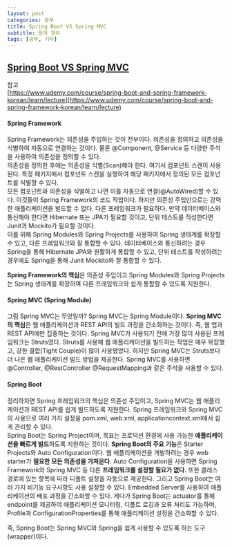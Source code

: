 ```yaml
---
layout: post
categories: 공부
title: Spring Boot VS Spring MVC
subtitle: 용어 정리
tags: [공부, 기타]
---
```


## <U> Spring Boot VS Spring MVC </U>

참고  
[https://www.udemy.com/course/spring-boot-and-spring-framework-korean/learn/lecture](https://www.udemy.com/course/spring-boot-and-spring-framework-korean/learn/lecture)

#### Spring Framework

 Spring Framework는 의존성을 주입하는 것이 전부이다. 의존성을 정의하고 의존성을 식별하여 자동으로 연결하는 것이다. 물론 @Component, @Service 등 다양한 주석을 사용하여 의존성을 정의할 수 있다.  
 의존성을 정의한 후에는 의존성을 식별(Scan)해야 한다. 여기서 컴포넌트 스캔이 사용된다. 특정 패키지에서 컴포넌트 스캔을 실행하여 해당 패키지에서 정의된 모든 컴포넌트를 식별할 수 있다.  
 모든 컴포넌트와 의존성을 식별하고 나면 이를 자동으로 연결(@AutoWired)할 수 있다. 이것들이 Spring Framework의 코드 작업이다. 하지만 의존성 주입만으로는 강력한 애플리케이션을 빌드할 수 없다. 다른 프레임워크가 필요하다. 만약 데이터베이스와 통신해야 한다면 Hibernate 또는 JPA가 필요할 것이고, 단위 테스트를 작성한다면 Junit과 Mockito가 필요할 것이다.  
 이를 위해 Spring Modules와 Spring Projects를 사용하여 Spring 생태계를 확장할 수 있고, 다른 프레임워크와 잘 통합할 수 있다. 데이터베이스와 통신하려는 경우 Spring을 통해 Hibernate JPA와 원활하게 통합할 수 있고, 단위 테스트를 작성하려는 경우에도 Spring을 통해 Junit Mockito와 잘 통합할 수 있다.

 **Spring Framework의 핵심**은 의존성 주입이고 Spring Modules와 Spring Projects는 Spring 생태계를 확장하여 다른 프레임워크와 쉽게 통합할 수 있도록 지원한다.

#### Spring MVC (Spring Module)

 그럼 Spring MVC는 무엇일까? Spring MVC는 Spring Module이다. **Spring MVC의 핵심**은 웹 애플리케이션과 REST API의 빌드 과정을 간소화하는 것이다. 즉, 웹 앱과 REST API에만 집중하는 것이다. Spring MVC가 사용되기 전에 가장 많이 사용된 프레임워크는 Struts였다. Struts를 사용해 웹 애플리케이션을 빌드하는 작업은 매우 복잡했고, 강한 결합(Tight Couple)이 많이 사용됐었다. 하지만 Spring MVC는 Struts보다 더 나은 웹 애플리케이션 빌드 방법을 제공한다. Spring MVC를 사용하면 @Controller, @RestController @RequestMapping과 같은 주석을 사용할 수 있다.  


#### Spring Boot

 정리하자면 Spring 프레임워크의 핵심은 의존성 주입이고, Spring MVC는 웹 애플리케이션과 REST API를 쉽게 빌드하도록 지원한다. Spring 프레임워크와 Spring MVC의 사용으로 여러 가지 설정을 pom.xml, web.xml, applicationcontext.xml에서 쉽게 관리할 수 있다.  
 Spring Boot는 Spring Project이며, 목표는 프로덕션 환경에 사용 가능한 **애플리케이션을 빠르게 빌드**하도록 지원하는 것이다. **Spring Boot의 주요 기능**은 Starter Projects와 Auto Configuration이다. 웹 애플리케이션을 개발하려는 경우 web starter가 **필요한 모든 의존성을 가져온다.** Auto Configuration을 사용하면 Spring Framework와 Spring MVC 등 다른 **프레임워크를 설정할 필요가 없다.** 또한 클래스 경로에 있는 항목에 따라 디폴트 설정을 자동으로 제공한다. 그리고 Spring Boot는 여러 가지 비기능 요구사항도 사용 설정할 수 있다. Embedded Server를 사용하여 애플리케이션의 배포 과정을 간소화할 수 있다. 게다가 Spring Boot는 actuator를 통해 endpoint를 제공하여 애플리케이션 모니터링, 디폴트 로깅과 오류 처리도 가능하며, Profile과 ConfigurationProperties를 통해 애플리케이션 설정을 간소화할 수 있다.

즉, Spring Boot는 Spring MVC와 Spring을 쉽게 사용할 수 있도록 하는 도구(wrapper)이다.
